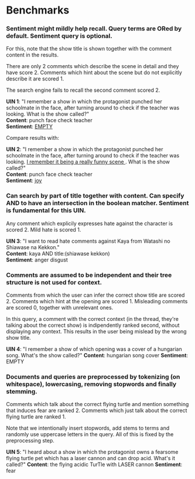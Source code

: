 # Benchmarks


### Sentiment might mildly help recall. Query terms are ORed by default. Sentiment query is optional.
For this, note that the show title is shown together with the comment content in the results.

There are only 2 comments which describe the scene in detail and they have score 2.
Comments which hint about the scene but do not explicitly describe it are scored 1.

The search engine fails to recall the second comment scored 2.

**UIN 1**: "I remember a show in which the protagonist punched her schoolmate in the face, after turning around to check if the teacher was looking. What is the show called?" <br/>
**Content**: punch face check teacher <br/>
**Sentiment**: <ins>EMPTY</ins>

Compare results with:

**UIN 2**: "I remember a show in which the protagonist punched her schoolmate in the face, after turning around to check if the teacher was looking. <ins>I remember it being a really funny scene </ins>. What is the show called?" <br/>
**Content**: punch face check teacher <br/>
**Sentiment**: <ins>joy</ins>


### Can search by part of title together with content. Can specify AND to have an intersection in the boolean matcher. Sentiment is fundamental for this UIN.
Any comment which explicily expresses hate against the character is scored 2.
Mild hate is scored 1.

**UIN 3**: "I want to read hate comments against Kaya from Watashi no Shiawase na Kekkon." <br/>
**Content**: kaya AND title:(shiawase kekkon) <br/>
**Sentiment**: anger disgust


### Comments are assumed to be independent and their tree structure is not used for context.
Comments from which the user can infer the correct show title are scored 2.
Comments which hint at the opening are scored 1.
Misleading comments are scored 0, together with unrelevant ones.

In this query, a comment with the correct context (in the thread, they're talking about the correct show) is indipendently ranked second, without displaying any context.
This results in the user being mislead by the wrong show title.

**UIN 4**: "I remember a show of which opening was a cover of a hungarian song. What's the show called?"
**Content**: hungarian song cover
**Sentiment**: EMPTY


### Documents and queries are preprocessed by tokenizing (on whitespace), lowercasing, removing stopwords and finally stemming.
Comments which talk about the correct flying turtle and mention something that induces fear are ranked 2.
Comments which just talk about the correct flying turtle are ranked 1.

Note that we intentionally insert stopwords, add stems to terms and randomly use uppercase letters in the query. All of this is fixed by the preprocessing step.

**UIN 5**: "I heard about a show in which the protagonist owns a fearsome flying turtle pet which has a laser cannon and can drop acid. What's it called?"
**Content**: the flying acidic TurTle with LASER cannon
**Sentiment**: fear
